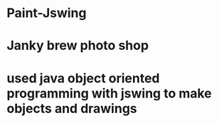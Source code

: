 # Paint-Jswing

<h1>Janky brew photo shop<h1/>
  <p> used java object oriented programming with jswing to make objects and drawings <p/>

